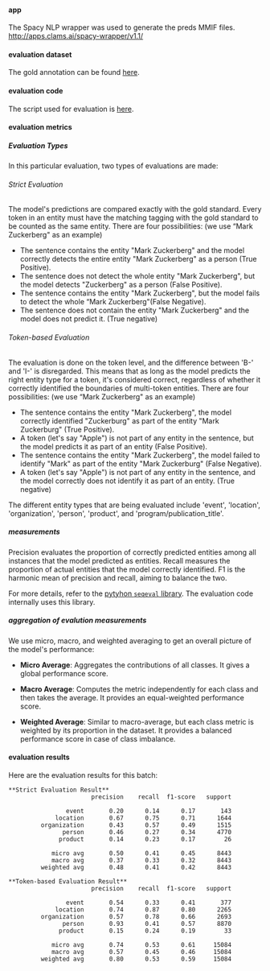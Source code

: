 
#### app
The Spacy NLP wrapper was used to generate the preds MMIF files. http://apps.clams.ai/spacy-wrapper/v1.1/

#### evaluation dataset
The gold annotation can be found [here](https://github.com/clamsproject/aapb-annotations/tree/main/newshour-namedentity/golds/aapb-collaboration-21).

#### evaluation code
The script used for evaluation is [here](https://github.com/clamsproject/aapb-evaluations/blob/17-side-by-side-view-in-ner-eval-script/ner_eval/evaluate.py).

#### evaluation metrics

##### Evaluation Types
In this particular evaluation, two types of evaluations are made:

###### Strict Evaluation
The model's predictions are compared exactly with the gold standard. Every token in an entity must have the matching tagging with the gold standard to be counted as the same entity.
There are four possibilities: (we use “Mark Zuckerberg" as an example)
* The sentence contains the entity "Mark Zuckerberg" and the model correctly detects the entire entity "Mark Zuckerberg" as a person (True Positive).
* The sentence does not detect the whole entity "Mark Zuckerberg", but the model detects "Zuckerberg" as a person (False Positive).
* The sentence contains the entity "Mark Zuckerberg", but the model fails to detect the whole “Mark Zuckerberg"(False Negative).
* The sentence does not contain the entity "Mark Zuckerberg" and the model does not predict it. (True negative)

###### Token-based Evaluation
The evaluation is done on the token level, and the difference between 'B-' and 'I-' is disregarded. This means that as long as the model predicts the right entity type for a token, it's considered correct, regardless of whether it correctly identified the boundaries of multi-token entities. 
There are four possibilities: (we use “Mark Zuckerberg" as an example)
* The sentence contains the entity "Mark Zuckerberg", the model correctly identified "Zuckerburg" as part of the entity "Mark Zuckerburg"  (True Positive).
* A token (let's say "Apple") is not part of any entity in the sentence, but the model predicts it as part of an entity (False Positive).
* The sentence contains the entity "Mark Zuckerberg", the model failed to identify "Mark" as part of the entity "Mark Zuckerburg" (False Negative).
* A token (let's say "Apple") is not part of any entity in the sentence, and the model correctly does not identify it as part of an entity. (True negative)

The different entity types that are being evaluated include 'event', 'location', 'organization', 'person', 'product', and 'program/publication_title'.

##### measurements
Precision evaluates the proportion of correctly predicted entities among all instances that the model predicted as entities. Recall measures the proportion of actual entities that the model correctly identified. F1 is the harmonic mean of precision and recall, aiming to balance the two.

For more details, refer to the [pytyhon `seqeval` library](https://github.com/chakki-works/seqeval). The evaluation code internally uses this library.

##### aggregation of evalution measurements 
We use micro, macro, and weighted averaging to get an overall picture of the model's performance:

* **Micro Average**: Aggregates the contributions of all classes. It gives a global performance score.

* **Macro Average**: Computes the metric independently for each class and then takes the average. It provides an equal-weighted performance score.

* **Weighted Average**: Similar to macro-average, but each class metric is weighted by its proportion in the dataset. It provides a balanced performance score in case of class imbalance.

#### evaluation results

Here are the evaluation results for this batch:

```
**Strict Evaluation Result**
                       precision    recall  f1-score   support

                event       0.20      0.14      0.17       143
             location       0.67      0.75      0.71      1644
         organization       0.43      0.57      0.49      1515
               person       0.46      0.27      0.34      4770
              product       0.14      0.23      0.17        26

            micro avg       0.50      0.41      0.45      8443
            macro avg       0.37      0.33      0.32      8443
         weighted avg       0.48      0.41      0.42      8443
```

```
**Token-based Evaluation Result**
                       precision    recall  f1-score   support

                event       0.54      0.33      0.41       377
             location       0.74      0.87      0.80      2265
         organization       0.57      0.78      0.66      2693
               person       0.93      0.41      0.57      8870
              product       0.15      0.24      0.19        33

            micro avg       0.74      0.53      0.61     15084
            macro avg       0.57      0.45      0.46     15084
         weighted avg       0.80      0.53      0.59     15084
```
